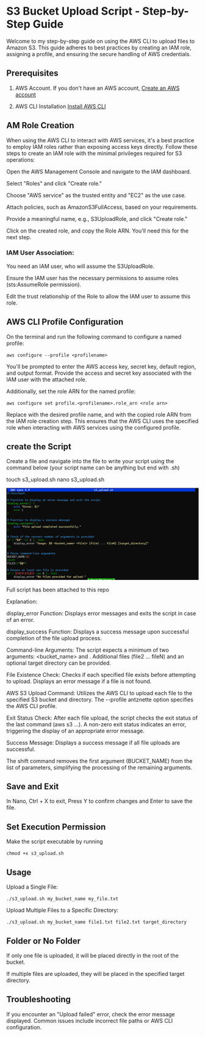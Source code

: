 # **S3 Bucket Upload Script - Step-by-Step Guide**

Welcome to my step-by-step guide on using the AWS CLI to upload files to Amazon S3. This guide adheres to best practices by creating an IAM role, assigning a profile, and ensuring the secure handling of AWS credentials.

## **Prerequisites**
1. AWS Account. If you don't have an AWS account, [Create an AWS account](https://aws.amazon.com/resources/create-account/)
   
2. AWS CLI Installation [Install AWS CLI](https://docs.aws.amazon.com/cli/latest/userguide/getting-started-install.html)


## **AM Role Creation**
When using the AWS CLI to interact with AWS services, it's a best practice to employ IAM roles rather than exposing access keys directly. Follow these steps to create an IAM role with the minimal privileges required for S3 operations:

  Open the AWS Management Console and navigate to the IAM dashboard.

  Select "Roles" and click "Create role."

  Choose "AWS service" as the trusted entity and "EC2" as the use case.

  Attach policies, such as AmazonS3FullAccess, based on your requirements.

  Provide a meaningful name, e.g., S3UploadRole, and click "Create role."

  Click on the created role, and copy the Role ARN. You'll need this for the next step.

### **IAM User Association**:
  You need an IAM user, who will assume the S3UploadRole.
  
  Ensure the IAM user has the necessary permissions to assume roles (sts:AssumeRole permission).
  
  Edit the trust relationship of the Role to allow the IAM user to assume this role.


## **AWS CLI Profile Configuration**

On the terminal and run the following command to configure a named profile:

    aws configure --profile <profilename>

You'll be prompted to enter the AWS access key, secret key, default region, and output format. Provide the access and secret key associated with the IAM user with the attached role.

Additionally, set the role ARN for the named profile: 

    aws configure set profile.<profilename>.role_arn <role arn>

Replace <profilename> with the desired profile name, and <role arn> with the copied role ARN from the IAM role creation step. This ensures that the AWS CLI uses the specified role when interacting with AWS services using the configured profile.

## **create the Script**

Create a file and navigate into the file to write your script using the command below (your script name can be anything but end with .sh)

touch s3_upload.sh
nano s3_upload.sh

![image](https://github.com/antznette1/S3_upload/blob/main/bash_scipt.png)

Full script has been attached to this repo

Explanation:

   display_error Function: Displays error messages and exits the script in case of an error.

   display_success Function: Displays a success message upon successful completion of the file upload process.

   Command-line Arguments: The script expects a minimum of two arguments: <bucket_name> and <file1>. Additional files (file2 ... fileN) and an optional target directory can be provided.

   File Existence Check: Checks if each specified file exists before attempting to upload. Displays an error message if a file is not found.

   AWS S3 Upload Command: Utilizes the AWS CLI to upload each file to the specified S3 bucket and directory. The --profile antznette option specifies the AWS CLI profile.

   Exit Status Check: After each file upload, the script checks the exit status of the last command (aws s3 ...). A non-zero exit status indicates an error, triggering the display of an appropriate error message.

   Success Message: Displays a success message if all file uploads are successful.

   The shift command removes the first argument (BUCKET_NAME) from the list of parameters, simplifying the processing of the remaining arguments.


## **Save and Exit**

In Nano, Ctrl + X to exit, Press Y to confirm changes and Enter to save the file.

## **Set Execution Permission**

Make the script executable by running 
  
    chmod +x s3_upload.sh


## **Usage**

Upload a Single File:

    ./s3_upload.sh my_bucket_name my_file.txt

Upload Multiple Files to a Specific Directory:

    ./s3_upload.sh my_bucket_name file1.txt file2.txt target_directory

## **Folder or No Folder**

If only one file is uploaded, it will be placed directly in the root of the bucket.

If multiple files are uploaded, they will be placed in the specified target directory.

##  **Troubleshooting**

If you encounter an "Upload failed" error, check the error message displayed. Common issues include incorrect file paths or AWS CLI configuration.
